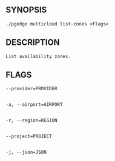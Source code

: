 ## SYNOPSIS
    ./pgedge multicloud list-zones <flags>
 
## DESCRIPTION
    List availability zones.
 
## FLAGS
    --provider=PROVIDER
    
    
    -a, --airport=AIRPORT
    
    
    -r, --region=REGION
    
    
    --project=PROJECT
    
    
    -j, --json=JSON
    
    
